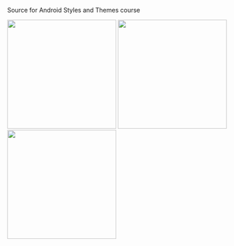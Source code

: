 Source for Android Styles and Themes course

<img src="https://cloud.githubusercontent.com/assets/6922904/23335824/7a4cb69a-fb8b-11e6-97cc-52e0709a52f4.png" width="250"> <img src="https://cloud.githubusercontent.com/assets/6922904/23335827/8aaaf95c-fb8b-11e6-9a19-b6135876c15a.png" width="250"> <img src="https://cloud.githubusercontent.com/assets/6922904/23335826/85750018-fb8b-11e6-99da-9ae9e79f20a3.png" width="250">



